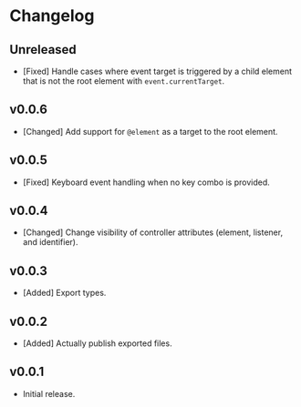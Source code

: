 # Changelog

<!--
Prefix your message with one of the following:

- [Added] for new features.
- [Changed] for changes in existing functionality.
- [Deprecated] for soon-to-be removed features.
- [Removed] for now removed features.
- [Fixed] for any bug fixes.
- [Security] in case of vulnerabilities.
-->

## Unreleased

- [Fixed] Handle cases where event target is triggered by a child element that
  is not the root element with `event.currentTarget`.

## v0.0.6

- [Changed] Add support for `@element` as a target to the root element.

## v0.0.5

- [Fixed] Keyboard event handling when no key combo is provided.

## v0.0.4

- [Changed] Change visibility of controller attributes (element, listener, and
  identifier).

## v0.0.3

- [Added] Export types.

## v0.0.2

- [Added] Actually publish exported files.

## v0.0.1

- Initial release.
